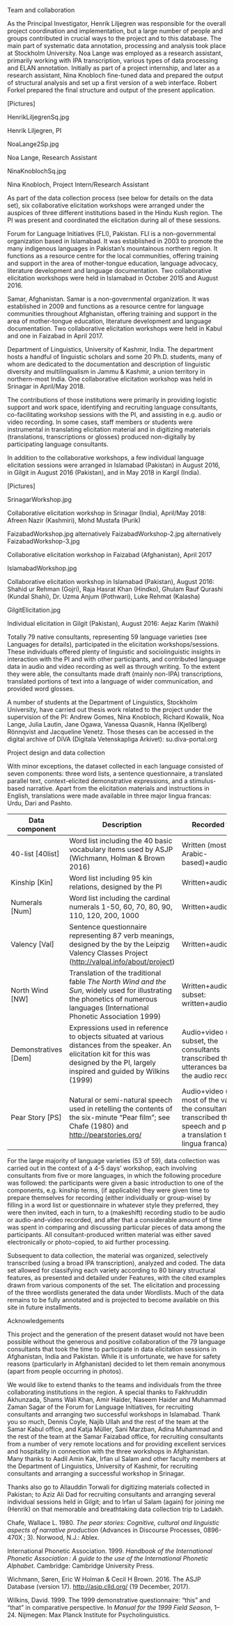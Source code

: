 Team and collaboration

As the Principal Investigator, Henrik Liljegren was responsible for the
overall project coordination and implementation, but a large number of
people and groups contributed in crucial ways to the project and to this
database. The main part of systematic data annotation, processing and
analysis took place at Stockholm University. Noa Lange was employed as a
research assistant, primarily working with IPA transcription, various
types of data processing and ELAN annotation. Initially as part of a
project internship, and later as a research assistant, Nina Knobloch
fine-tuned data and prepared the output of structural analysis and set
up a first version of a web interface. Robert Forkel prepared the final
structure and output of the present application.

\[Pictures\]

HenrikLiljegrenSq.jpg

Henrik Liljegren, PI

NoaLange2Sp.jpg

Noa Lange, Research Assistant

NinaKnoblochSq.jpg

Nina Knobloch, Project Intern/Research Assistant

As part of the data collection process (see below for details on the
data set), six collaborative elicitation workshops were arranged under
the auspices of three different institutions based in the Hindu Kush
region. The PI was present and coordinated the elicitation during all of
these sessions.

Forum for Language Initiatives (FLI), Pakistan. FLI is a
non-governmental organization based in Islamabad. It was established in
2003 to promote the many indigenous languages in Pakistan’s mountainous
northern region. It functions as a resource centre for the local
communities, offering training and support in the area of mother-tongue
education, language advocacy, literature development and language
documentation. Two collaborative elicitation workshops were held in
Islamabad in October 2015 and August 2016.

Samar, Afghanistan. Samar is a non-governmental organization. It was
established in 2009 and functions as a resource centre for language
communities throughout Afghanistan, offering training and support in the
area of mother-tongue education, literature development and language
documentation. Two collaborative elicitation workshops were held in
Kabul and one in Faizabad in April 2017.

Department of Linguistics, University of Kashmir, India. The department
hosts a handful of linguistic scholars and some 20 Ph.D. students, many
of whom are dedicated to the documentation and description of linguistic
diversity and multilingualism in Jammu & Kashmir, a union territory in
northern-most India. One collaborative elicitation workshop was held in
Srinagar in April/May 2018.

The contributions of those institutions were primarily in providing
logistic support and work space, identifying and recruiting language
consultants, co-facilitating workshop sessions with the PI, and
assisting in e.g. audio or video recording. In some cases, staff members
or students were instrumental in translating elicitation material and in
digitizing materials (translations, transcriptions or glosses) produced
non-digitally by participating language consultants.

In addition to the collaborative workshops, a few individual language
elicitation sessions were arranged in Islamabad (Pakistan) in August
2016, in Gilgit in August 2016 (Pakistan), and in May 2018 in Kargil
(India).

\[Pictures\]

SrinagarWorkshop.jpg

Collaborative elicitation workshop in Srinagar (India), April/May 2018:
Afreen Nazir (Kashmiri), Mohd Mustafa (Purik)

FaizabadWorkshop.jpg alternatively FaizabadWorkshop-2.jpg alternatively
FaizabadWorkshop-3.jpg

Collaborative elicitation workshop in Faizabad (Afghanistan), April 2017

IslamabadWorkshop.jpg

Collaborative elicitation workshop in Islamabad (Pakistan), August 2016:
Shahid ur Rehman (Gojri), Raja Hasrat Khan (Hindko), Ghulam Rauf Qurashi
(Kundal Shahi), Dr. Uzma Anjum (Pothwari), Luke Rehmat (Kalasha)

GilgitElicitation.jpg

Individual elicitation in Gilgit (Pakistan), August 2016: Aejaz Karim
(Wakhi)

Totally 79 native consultants, representing 59 language varieties (see
Languages for details), participated in the elicitation
workshops/sessions. These individuals offered plenty of linguistic and
sociolinguistic insights in interaction with the PI and with other
participants, and contributed language data in audio and video recording
as well as through writing. To the extent they were able, the
consultants made draft (mainly non-IPA) transcriptions, translated
portions of text into a language of wider communication, and provided
word glosses.

A number of students at the Department of Linguistics, Stockholm
University, have carried out thesis work related to the project under
the supervision of the PI: Andrew Gomes, Nina Knobloch, Richard Kowalik,
Noa Lange, Julia Lautin, Jane Ogawa, Vanessa Quasnik, Hanna (Kjellberg)
Rönnqvist and Jacqueline Venetz. Those theses can be accessed in the
digital archive of DiVA (Digitala Vetenskapliga Arkivet):
su.diva-portal.org

Project design and data collection

With minor exceptions, the dataset collected in each language consisted
of seven components: three word lists, a sentence questionnaire, a
translated parallel text, context-elicited demonstrative expressions,
and a stimulus-based narrative. Apart from the elicitation materials and
instructions in English, translations were made available in three major
lingua francas: Urdu, Dari and Pashto.

| Data component         | Description                                                                                                                                                                                | Recorded form                                                                                                                       |
|------------------------|--------------------------------------------------------------------------------------------------------------------------------------------------------------------------------------------|-------------------------------------------------------------------------------------------------------------------------------------|
| 40-list \[40list\]     | Word list including the 40 basic vocabulary items used by ASJP (Wichmann, Holman & Brown 2016)                                                                                             | Written (mostly Arabic-based)+audio                                                                                                 |
| Kinship \[Kin\]        | Word list including 95 kin relations, designed by the PI                                                                                                                                   | Written+audio                                                                                                                       |
| Numerals \[Num\]       | Word list including the cardinal numerals 1-50, 60, 70, 80, 90, 110, 120, 200, 1000                                                                                                        | Written+audio                                                                                                                       |
| Valency \[Val\]        | Sentence questionnaire representing 87 verb meanings, designed by the by the Leipzig Valency Classes Project (<http://valpal.info/about/project>)                                          | Written+audio                                                                                                                       |
| North Wind \[NW\]      | Translation of the traditional fable *The North Wind and the Sun*, widely used for illustrating the phonetics of numerous languages (International Phonetic Association 1999)              | Written+audio (for a subset: written+audio+video)                                                                                   |
| Demonstratives \[Dem\] | Expressions used in reference to objects situated at various distances from the speaker. An elicitation kit for this was designed by the PI, largely inspired and guided by Wilkins (1999) | Audio+video (for a subset, the consultants transcribed their own utterances based on the audio recordings)                          |
| Pear Story \[PS\]      | Natural or semi-natural speech used in retelling the contents of the six-minute “Pear film”; see Chafe (1980) and <http://pearstories.org/>                                                | Audio+video (for most of the varieties, the consultants transcribed their own speech and provided a translation to a lingua franca) |

For the large majority of language varieties (53 of 59), data collection
was carried out in the context of a 4-5 days’ workshop, each involving
consultants from five or more languages, in which the following
procedure was followed: the participants were given a basic introduction
to one of the components, e.g. kinship terms, (if applicable) they were
given time to prepare themselves for recording (either individually or
group-wise) by filling in a word list or questionnaire in whatever style
they preferred, they were then invited, each in turn, to a (makeshift)
recording studio to be audio or audio-and-video recorded, and after that
a considerable amount of time was spent in comparing and discussing
particular pieces of data among the participants. All
consultant-produced written material was either saved electronically or
photo-copied, to aid further processing.

Subsequent to data collection, the material was organized, selectively
transcribed (using a broad IPA transcription), analyzed and coded. The
data set allowed for classifying each variety according to 80 binary
structural features, as presented and detailed under Features, with the
cited examples drawn from various components of the set. The elicitation
and processing of the three wordlists generated the data under
Wordlists. Much of the data remains to be fully annotated and is
projected to become available on this site in future installments.

Acknowledgements

This project and the generation of the present dataset would not have
been possible without the generous and positive collaboration of the 79
language consultants that took the time to participate in data
elicitation sessions in Afghanistan, India and Pakistan. While it is
unfortunate, we have for safety reasons (particularly in Afghanistan)
decided to let them remain anonymous (apart from people occurring in
photos).

We would like to extend thanks to the teams and individuals from the
three collaborating institutions in the region. A special thanks to
Fakhruddin Akhunzada, Shams Wali Khan, Amir Haider, Naseem Haider and
Muhammad Zaman Sagar of the Forum for Language Initiatives, for
recruiting consultants and arranging two successful workshops in
Islamabad. Thank you so much, Dennis Coyle, Najib Ullah and the rest of
the team at the Samar Kabul office, and Katja Müller, Sani Marzban,
Adina Muhammad and the rest of the team at the Samar Faizabad office,
for recruiting consultants from a number of very remote locations and
for providing excellent services and hospitality in connection with the
three workshops in Afghanistan. Many thanks to Aadil Amin Kak, Irfan ul
Salam and other faculty members at the Department of Linguistics,
University of Kashmir, for recruiting consultants and arranging a
successful workshop in Srinagar.

Thanks also go to Allauddin Torwali for digitizing materials collected
in Pakistan; to Aziz Ali Dad for recruiting consultants and arranging
several individual sessions held in Gilgit; and to Irfan ul Salam
(again) for joining me (Henrik) on that memorable and breathtaking data
collection trip to Ladakh.

Chafe, Wallace L. 1980. *The pear stories: Cognitive, cultural and
linguistic aspects of narrative production* (Advances in Discourse
Processes, 0896-470X ; 3). Norwood, N.J.: Ablex.

International Phonetic Association. 1999. *Handbook of the International
Phonetic Association : A guide to the use of the International Phonetic
Alphabet*. Cambridge: Cambridge University Press.

Wichmann, Søren, Eric W Holman & Cecil H Brown. 2016. The ASJP Database
(version 17). http://asjp.clld.org/ (19 December, 2017).

Wilkins, David. 1999. The 1999 demonstrative questionnaire: “this” and
“that” in comparative perspective. In *Manual for the 1999 Field
Season*, 1–24. Nijmegen: Max Planck Institute for Psycholinguistics.

